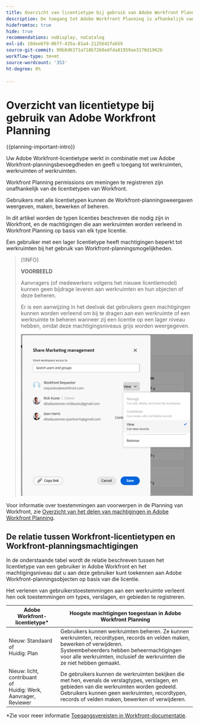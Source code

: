 ```yaml
---
title: Overzicht van licentietype bij gebruik van Adobe Workfront Planning
description: De toegang tot Adobe Workfront Planning is afhankelijk van het type licentie en van de machtigingen tot objecten.
hidefromtoc: true
hide: true
recommendations: noDisplay, noCatalog
exl-id: 10dee6f9-06ff-435a-81a4-2125642fab59
source-git-commit: 99b8d6371a718b7268edfda81959ae3170d1962b
workflow-type: tm+mt
source-wordcount: '353'
ht-degree: 0%

---
```


<!--update the metadata with real things when making this public; also update the description with something like this: Not all users in the organization have the same access and permissions to use Adobe Workfront plannint. This article describes the levels of access that users could have to Adobe Workfront Planning. -->
<!--update the title and the metadata title if Workfront Planning is NOT its own product - because the title is too generic for it being a Workfront capability-->

# Overzicht van licentietype bij gebruik van Adobe Workfront Planning

{{planning-important-intro}}

Uw Adobe Workfront-licentietype werkt in combinatie met uw Adobe Workfront-planningsbevoegdheden en geeft u toegang tot werkruimten, werkruimten of werkruimten. <!--add more objects here when we can grant other object-specific permissions-->

Workfront Planning permissions om meningen te registreren zijn onafhankelijk van de licentietypen van Workfront.

Gebruikers met alle licentietypen kunnen de Workfront-planningsweergaven weergeven, maken, bewerken of beheren.

In dit artikel worden de typen licenties beschreven die nodig zijn in Workfront, en de machtigingen die aan werkruimten worden verleend in Workfront Planning op basis van elk type licentie.

Een gebruiker met een lager licentietype heeft machtigingen beperkt tot werkruimten bij het gebruik van Workfront-planningsmogelijkheden.

>[!INFO]
>
>**VOORBEELD**
>
>Aanvragers (of medewerkers volgens het nieuwe licentiemodel) kunnen geen bijdrage leveren aan werkruimten en hun objecten of deze beheren.
>
>Er is een aanwijzing in het deelvak dat gebruikers geen machtigingen kunnen worden verleend om bij te dragen aan een werkruimte of een werkruimte te beheren wanneer zij een licentie op een lager niveau hebben, omdat deze machtigingsniveaus grijs worden weergegeven.
>
>![](assets/permissions-grayed-out-for-requestor-user.png)


Voor informatie over toestemmingen aan voorwerpen in de Planning van Workfront, zie [Overzicht van het delen van machtigingen in Adobe Workfront Planning](/help/quicksilver/planning/access/sharing-permissions-overview.md).

## De relatie tussen Workfront-licentietypen en Workfront-planningsmachtigingen

In de onderstaande tabel wordt de relatie beschreven tussen het licentietype van een gebruiker in Adobe Workfront en het machtigingsniveau dat u aan deze gebruiker kunt toekennen aan Adobe Workfront-planningsobjecten op basis van die licentie.

Het verlenen van gebruikerstoestemmingen aan een werkruimte verleent hen ook toestemmingen om types, verslagen, en gebieden te registreren.


| Adobe Workfront-licentietype* | Hoogste machtigingen toegestaan in Adobe Workfront Planning |
|------------------------------------------------|-------------------------------------------------------------------------------------------------------------------------------------------------------------------------------|
| Nieuw: Standaard <br> of <br>Huidig: Plan | Gebruikers kunnen werkruimten beheren. Ze kunnen werkruimten, recordtypen, records en velden maken, bewerken of verwijderen. <br> Systeembeheerders hebben beheermachtigingen voor alle werkruimten, inclusief de werkruimten die ze niet hebben gemaakt. |
| Nieuw: licht, contribuant <br> of <br>Huidig: Werk, Aanvrager, Reviewer | De gebruikers kunnen de werkruimten bekijken die met hen, evenals de verslagtypes, verslagen, en gebieden van die werkruimten worden gedeeld. <br> Gebruikers kunnen geen werkruimten, recordtypen, records of velden maken, bewerken of verwijderen. |

*Zie voor meer informatie [Toegangsvereisten in Workfront-documentatie](/help/quicksilver/administration-and-setup/add-users/access-levels-and-object-permissions/access-level-requirements-in-documentation.md).